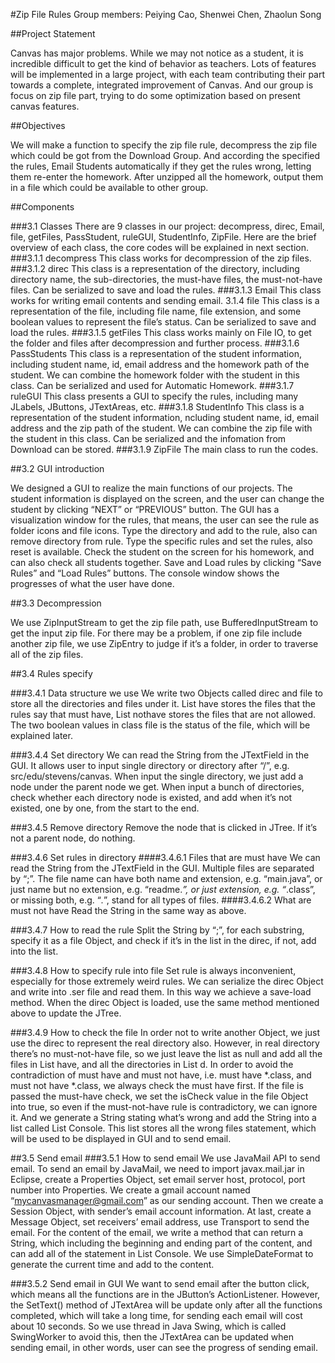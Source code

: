 #Zip File Rules
Group members: 
Peiying Cao, Shenwei Chen, Zhaolun Song

##Project Statement

Canvas has major problems.  While we may not notice as a student, it is incredible difficult to get the kind of behavior as teachers.  Lots of features will be implemented in a large project, with each team contributing their part towards a complete, integrated improvement of Canvas. And our group is focus on zip file part, trying to do some optimization based on present canvas features.

##Objectives

We will make a function to specify the zip file rule, decompress the zip file which could be got from the Download Group. And according the specified the rules, Email Students automatically if they get the rules wrong, letting them re-enter the homework. After unzipped all the homework, output them in a file which could be available to other group.

##Components

###3.1 Classes
There are 9 classes in our project: decompress, direc, Email, file, getFiles, PassStudent, ruleGUI, StudentInfo, ZipFile. 
Here are the brief overview of each class, the core codes will be explained in next section.
###3.1.1 decompress
This class works for decompression of the zip files.
###3.1.2 direc
This class is a representation of the directory, including directory name, the sub-directories, the must-have files, the must-not-have files. Can be serialized to save and load the rules.
###3.1.3 Email
This class works for writing email contents and sending email.
3.1.4 file
This class is a representation of the file, including file name, file extension, and some boolean values to represent the file’s status. Can be serialized to save and load the rules.
###3.1.5 getFiles
This class works mainly on File IO, to get the folder and files after decompression and further process.
###3.1.6 PassStudents
This class is a representation of the student information, including student name, id, email address and the homework path of the student. We can combine the homework folder with the student in this class. Can be serialized and used for Automatic Homework.
###3.1.7 ruleGUI
This class presents a GUI to specify the rules, including many JLabels, JButtons, JTextAreas, etc.
###3.1.8 StudentInfo
This class is a representation of the student information, ncluding student name, id, email address and the zip path of the student. We can combine the zip file with the student in this class. Can be serialized and the infomation from Download can be stored.
###3.1.9 ZipFile
The main class to run the codes.

##3.2 GUI introduction

We designed a GUI to realize the main functions of our projects.
The student information is displayed on the screen, and the user can change the student by clicking “NEXT” or “PREVIOUS” button.
The GUI has a visualization window for the rules, that means, the user can see the rule as folder icons and file icons.
Type the directory and add to the rule, also can remove directory from rule.
Type the specific rules and set the rules, also reset is available.
Check the student on the screen for his homework, and can also check all students together.
Save and Load rules by clicking “Save Rules” and “Load Rules” buttons.
The console window shows the progresses of what the user have done.

##3.3 Decompression

We use ZipInputStream to get the zip file path, use BufferedInputStream to get the input zip file. For there may be a problem, if one zip file include another zip file, we use ZipEntry to judge if it’s a folder, in order to traverse all of the zip files.

##3.4 Rules specify

###3.4.1 Data structure we use
We write two Objects called direc and file to store all the directories and files under it. List<file> have stores the files that the rules say that must have, List<file> nothave stores the files that are not allowed. The two boolean values in class file is the status of the file, which will be explained later.

###3.4.4 Set directory
We can read the String from the JTextField in the GUI. It allows user to input single directory or directory after “/”, e.g. src/edu/stevens/canvas. When input the single directory, we just add a node under the parent node we get. When input a bunch of directories, check whether each directory node is existed, and add when it’s not existed, one by one, from the start to the end.

###3.4.5 Remove directory
Remove the node that is clicked in JTree. If it’s not a parent node, do nothing.

###3.4.6 Set rules in directory
####3.4.6.1 Files that are must have
We can read the String from the JTextField in the GUI. Multiple files are separated by “;”. The file name can have both name and extension, e.g. “main.java”, or just name but no extension, e.g. “readme.*”, or just extension, e.g. “*.class”, or missing both, e.g. “*.*”, stand for all types of files.
####3.4.6.2 What are must not have
Read the String in the same way as above.

###3.4.7 How to read the rule
Split the String by “;”, for each substring, specify it as a file Object, and check if it’s in the list in the direc, if not, add into the list. 

###3.4.8 How to specify rule into file
Set rule is always inconvenient, especially for those extremely weird rules. We can serialize the direc Object and write into .ser file and read them. In this way we achieve a save-load method.
When the direc Object is loaded, use the same method mentioned above to update the JTree. 

###3.4.9 How to check the file
In order not to write another Object, we just use the direc to represent the real directory also. However, in real directory there’s no must-not-have file, so we just leave the list as null and add all the files in List<file> have, and all the directories in List<direc> d. 
In order to avoid the contradiction of must have and must not have, i.e. must have *.class, and must not have *.class, we always check the must have first. If the file is passed the must-have check, we set the isCheck value in the file Object into true, so even if the must-not-have rule is contradictory, we can ignore it.
And we generate a String stating what’s wrong and add the String into a list called List<String> Console. This list stores all the wrong files statement, which will be used to be displayed in GUI and to send email.

##3.5 Send email
###3.5.1 How to send email
We use JavaMail API to send email. To send an email by JavaMail, we need to import javax.mail.jar in Eclipse, create a Properties Object, set email server host, protocol, port number into Properties. 
We create a gmail account named “mycanvasmanager@gmail.com” as our sending account. Then we create a Session Object, with sender’s email account information. At last, create a Message Object, set receivers’ email address, use Transport to send the email.
For the content of the email, we write a method that can return a String, which including the beginning and ending part of the content, and can add all of the statement in List<String> Console.
We use SimpleDateFormat to generate the current time and add to the content.

###3.5.2 Send email in GUI
We want to send email after the button click, which means all the functions are in the JButton’s ActionListener. However, the SetText() method of JTextArea will be update only after all the functions completed, which will take a long time, for sending each email will cost about 10 seconds. So we use thread in Java Swing, which is called SwingWorker to avoid this, then the JTextArea can be updated when sending email, in other words, user can see the progress of sending email.
